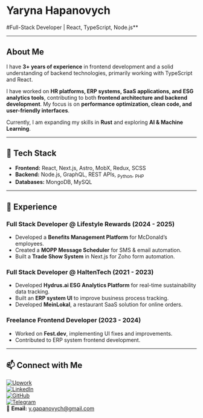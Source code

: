 # Yaryna Hapanovych

#Full-Stack Developer | React, TypeScript, Node.js**  


---

## About Me

I have **3+ years of experience** in frontend development and a solid understanding of backend technologies, primarily working with TypeScript and React. 

I have worked on **HR platforms, ERP systems, SaaS applications, and ESG analytics tools**, contributing to both **frontend architecture and backend development**. My focus is on **performance optimization, clean code, and user-friendly interfaces**.  

Currently, I am expanding my skills in **Rust** and exploring **AI & Machine Learning**.

---

## 🔧 Tech Stack

- **Frontend:** React, Next.js, Astro, MobX, Redux, SCSS  
- **Backend:** Node.js, GraphQL, REST APIs, <sub>Python</sub>, <sub>PHP</sub>  
- **Databases:** MongoDB, MySQL  
 

---

## 💼 Experience

### **Full Stack Developer @ Lifestyle Rewards (2024 - 2025)**
- Developed a **Benefits Management Platform** for McDonald’s employees.
- Created a **MOPP Message Scheduler** for SMS & email automation.
- Built a **Trade Show System** in Next.js for Zoho form automation.

### **Full Stack Developer @ HaltenTech (2021 - 2023)**
- Developed **Hydrus.ai ESG Analytics Platform** for real-time sustainability data tracking.
- Built an **ERP system UI** to improve business process tracking.
- Developed **MeinLokal**, a restaurant SaaS solution for online orders.

### **Freelance Frontend Developer (2023 - 2024)**
- Worked on **Fest.dev**, implementing UI fixes and improvements.
- Contributed to ERP system frontend development.

---


## 📫 Connect with Me
[![Upwork](https://img.shields.io/badge/Upwork-Profile-green?logo=upwork)](https://www.upwork.com/freelancers/~01736e3d0646a011a7)  
[![LinkedIn](https://img.shields.io/badge/LinkedIn-Connect-blue?logo=linkedin)](https://www.linkedin.com/in/yaryna-hapanovych-84a943152)  
[![GitHub](https://img.shields.io/badge/GitHub-YarynaGapanovych-000000?logo=GitHub)](https://github.com/YarynaGapanovych)  
[![Telegram](https://img.shields.io/badge/Telegram-Chat-blue?logo=telegram)](https://t.me/Yaryna_Hapanovych)  
📧 **Email:** [y.gapanovych@gmail.com](mailto:y.gapanovych@gmail.com) 
